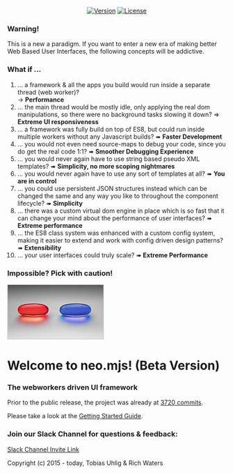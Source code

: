 <p align="center">
  <a href="https://www.npmjs.com/package/neo.mjs"><img src="https://img.shields.io/npm/v/neo.mjs.svg" alt="Version"></a>
  <a href="https://www.npmjs.com/package/neo.mjs"><img src="https://img.shields.io/npm/l/neo.mjs.svg" alt="License"></a>
</p>

### Warning!
This is a new a paradigm. If you want to enter a new era of making better Web Based User Interfaces,
the following concepts will be addictive.

### What if ...
1.  ... a framework & all the apps you build would run inside a separate thread (web worker)?<br/>
→ **Performance**
2.  ... the main thread would be mostly idle, only applying the real dom manipulations,
so there were no background tasks slowing it down?
⇒ **Extreme UI responsiveness**
3.  ... a framework was fully build on top of ES8, but could run inside multiple workers without any Javascript builds?
➠ **Faster Development**
4.  ... you would not even need source-maps to debug your code, since you do get the real code 1:1?
➠ **Smoother Debugging Experience**
5.  ... you would never again have to use string based pseudo XML templates?
➠ **Simplicity, no more scoping nightmares**
6.  ... you would never again have to use any sort of templates at all?
➠ **You are in control**
7.  ... you could use persistent JSON structures instead which can be changed the same and any way you like to
throughout the component lifecycle?
➠ **Simplicity**
8.  ... there was a custom virtual dom engine in place which is so fast that it can change your mind about 
the performance of user interfaces?
➠ **Extreme performance**
9.  ... the ES8 class system was enhanced with a custom config system, making it easier to extend and work with config
driven design patterns?
➠ **Extensibility**
10.  ... your user interfaces could truly scale?
➠ **Extreme Performance**

### Impossible? Pick with caution!
<img alt="neo.mjs commit history" src="./.github/images/redorbluepill.png">

# Welcome to neo.mjs! (Beta Version)
### The webworkers driven UI framework

Prior to the public release, the project was already at <a href=".github/NEOMJS_HISTORY.md">3720 commits</a>.

Please take a look at the <a href=".github/GETTING_STARTED.md">Getting Started Guide</a>.

### Join our Slack Channel for questions & feedback:

<a href="https://join.slack.com/t/neotericjs/shared_invite/enQtNDk2NjEwMTIxODQ2LWRjNGQ3ZTMzODRmZGM2NDM2NzZmZTMzZmE2YjEwNDM4NDhjZDllNWY2ZDkwOWQ5N2JmZWViYjYzZTg5YjdiMDc">Slack Channel Invite Link</a>

Copyright (c) 2015 - today, Tobias Uhlig & Rich Waters